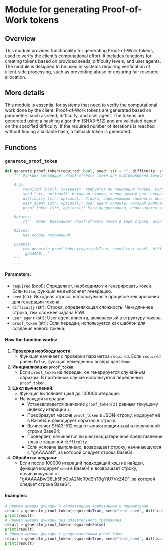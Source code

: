 # Module for generating Proof-of-Work tokens
## Overview

This module provides functionality for generating Proof-of-Work tokens, used to verify the client's computational effort. It includes functions for creating tokens based on provided seeds, difficulty levels, and user agents. The module is designed to be used in systems requiring verification of client-side processing, such as preventing abuse or ensuring fair resource allocation.

## More details

This module is essential for systems that need to verify the computational work done by the client. Proof-of-Work tokens are generated based on parameters such as seed, difficulty, and user agent. The tokens are generated using a hashing algorithm (SHA3-512) and are validated based on the specified difficulty. If the required number of iterations is reached without finding a suitable hash, a fallback token is generated.

## Functions

### `generate_proof_token`

```python
def generate_proof_token(required: bool, seed: str = "", difficulty: str = "", user_agent: str = None, proof_token: str = None) -> str | None:
    """ Функция генерирует Proof-of-Work токен для подтверждения вычислительной работы клиента.

    Args:
        required (bool): Указывает, требуется ли генерация токена. Если `False`, функция не выполняет никаких действий и возвращает `None`.
        seed (str, optional): Исходная строка, используемая для генерации токена. По умолчанию "".
        difficulty (str, optional): Строка, определяющая сложность вычисления.  Хэш должен начинаться с этой строки. По умолчанию "".
        user_agent (str, optional): User agent клиента, который включается в токен. По умолчанию `None`.
        proof_token (str, optional): Если предоставлен, используется как основа для генерации нового токена. По умолчанию `None`.

    Returns:
        str | None: Возвращает Proof-of-Work токен в виде строки, если `required` истинно. Если `required` ложно, возвращает `None`.

    Raises:
        Нет особых исключений.

    Example:
        >>> generate_proof_token(required=True, seed="test_seed", difficulty="000")
        'gAAAAAB...'
    """
    ...
```

#### Parameters:

- `required` (bool): Определяет, необходимо ли генерировать токен. Если `False`, функция не выполняет генерацию.
- `seed` (str): Исходная строка, используемая в процессе хеширования для генерации токена.
- `difficulty` (str): Строка, определяющая сложность. Чем длиннее строка, тем сложнее задача PoW.
- `user_agent` (str): User agent клиента, включаемый в структуру токена.
- `proof_token` (str): Если передан, используется как шаблон для создания нового токена.

#### How the function works:

1. **Проверка необходимости**:
   - Функция начинает с проверки параметра `required`. Если `required` равен `False`, функция немедленно возвращает `None`.
2. **Инициализация `proof_token`**:
   - Если `proof_token` не передан, он генерируется случайным образом. В противном случае используется переданный `proof_token`.
3. **Цикл вычислений**:
   - Функция выполняет цикл до 100000 итераций.
   - На каждой итерации:
     - Устанавливается значение `proof_token[3]` равным текущему индексу итерации `i`.
     - Преобразует массив `proof_token` в JSON-строку, кодирует её в Base64 и декодирует обратно в строку.
     - Вычисляет SHA3-512 хэш от конкатенации `seed` и полученной строки Base64.
     - Проверяет, начинается ли шестнадцатеричное представление хэша с заданной `difficulty`.
     - Если условие выполнено, возвращает строку, начинающуюся с "gAAAAAB", за которой следует строка Base64.
4. **Обработка неудачи**:
   - Если после 100000 итераций подходящий хэш не найден, функция кодирует `seed` в Base64 и возвращает строку, начинающуюся с "gAAAAABwQ8Lk5FbGpA2NcR9dShT6gYjU7VxZ4D", за которой следует строка Base64.

#### Examples:

```python
# Пример вызова функции с обязательным требованием и параметрами
result = generate_proof_token(required=True, seed="test_seed", difficulty="000", user_agent="TestAgent")
print(result)
# Пример вызова функции без обязательного требования
result = generate_proof_token(required=False)
print(result)
# Пример вызова функции с предоставленным proof_token
result = generate_proof_token(required=True, seed="test_seed", difficulty="000", proof_token="custom_token")
print(result)